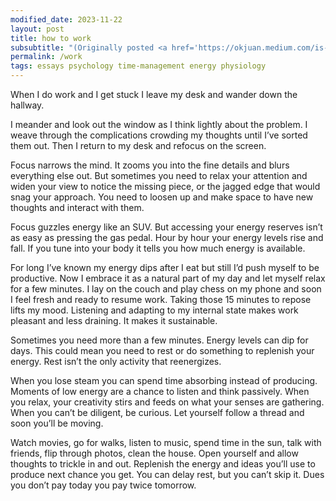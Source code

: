 ```yaml
---
modified_date: 2023-11-22
layout: post
title: how to work
subsubtitle: "(Originally posted <a href='https://okjuan.medium.com/is-this-working-d3e75f4e204'>on okjuan.medium.com</a>.)"
permalink: /work
tags: essays psychology time-management energy physiology
---
```


When I do work and I get stuck I leave my desk and wander down the hallway.
<!--more-->
I meander and look out the window as I think lightly about the problem.
I weave through the complications crowding my thoughts until I’ve sorted them out.
Then I return to my desk and refocus on the screen.

Focus narrows the mind.
It zooms you into the fine details and blurs everything else out.
But sometimes you need to relax your attention and widen your view to notice the missing piece, or the jagged edge that would snag your approach.
You need to loosen up and make space to have new thoughts and interact with them.

Focus guzzles energy like an SUV.
But accessing your energy reserves isn’t as easy as pressing the gas pedal.
Hour by hour your energy levels rise and fall.
If you tune into your body it tells you how much energy is available.

For long I’ve known my energy dips after I eat but still I’d push myself to be productive.
Now I embrace it as a natural part of my day and let myself relax for a few minutes.
I lay on the couch and play chess on my phone and soon I feel fresh and ready to resume work.
Taking those 15 minutes to repose lifts my mood.
Listening and adapting to my internal state makes work pleasant and less draining.
It makes it sustainable.

Sometimes you need more than a few minutes.
Energy levels can dip for days.
This could mean you need to rest or do something to replenish your energy.
Rest isn’t the only activity that reenergizes.

When you lose steam you can spend time absorbing instead of producing.
Moments of low energy are a chance to listen and think passively.
When you relax, your creativity stirs and feeds on what your senses are gathering.
When you can’t be diligent, be curious.
Let yourself follow a thread and soon you’ll be moving.

Watch movies, go for walks, listen to music, spend time in the sun, talk with friends, flip through photos, clean the house.
Open yourself and allow thoughts to trickle in and out.
Replenish the energy and ideas you’ll use to produce next chance you get.
You can delay rest, but you can’t skip it.
Dues you don’t pay today you pay twice tomorrow.